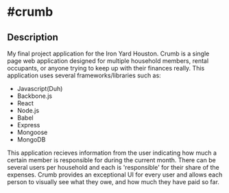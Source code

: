 <h1>#crumb</h1>

<h2>Description</h2>
My final project application for the Iron Yard Houston. Crumb is a single page web application designed for multiple household members, rental occupants, or anyone trying to keep up with their finances really. This application uses several frameworks/libraries such as:
<ul>
<li>Javascript(Duh)</li>
<li>Backbone.js</li>
<li>React</li>
<li>Node.js</li>
<li>Babel</li>
<li>Express</li>
<li>Mongoose</li>
<li>MongoDB</li>
</ul>

This application recieves information from the user indicating how much a certain member is responsible for during the current month. There can be several users per household and each is 'responsible' for their share of the expenses. Crumb provides an exceptional UI for every user and allows each person to visually see what they owe, and how much they have paid so far.
